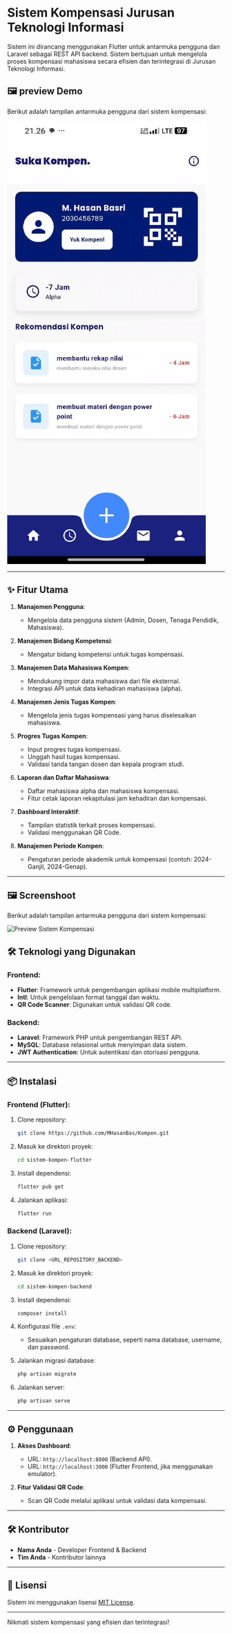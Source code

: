 # Sistem Kompensasi Jurusan Teknologi Informasi

Sistem ini dirancang menggunakan Flutter untuk antarmuka pengguna dan Laravel sebagai REST API backend. Sistem bertujuan untuk mengelola proses kompensasi mahasiswa secara efisien dan terintegrasi di Jurusan Teknologi Informasi.

## 🖼️ preview Demo

Berikut adalah tampilan antarmuka pengguna dari sistem kompensasi:

![Preview Sistem Kompensasi](img/video.gif)

---

## ✨ Fitur Utama

1. **Manajemen Pengguna**: 
   - Mengelola data pengguna sistem (Admin, Dosen, Tenaga Pendidik, Mahasiswa).

2. **Manajemen Bidang Kompetensi**:
   - Mengatur bidang kompetensi untuk tugas kompensasi.

3. **Manajemen Data Mahasiswa Kompen**:
   - Mendukung impor data mahasiswa dari file eksternal.
   - Integrasi API untuk data kehadiran mahasiswa (alpha).

4. **Manajemen Jenis Tugas Kompen**:
   - Mengelola jenis tugas kompensasi yang harus diselesaikan mahasiswa.

5. **Progres Tugas Kompen**:
   - Input progres tugas kompensasi.
   - Unggah hasil tugas kompensasi.
   - Validasi tanda tangan dosen dan kepala program studi.

6. **Laporan dan Daftar Mahasiswa**:
   - Daftar mahasiswa alpha dan mahasiswa kompensasi.
   - Fitur cetak laporan rekapitulasi jam kehadiran dan kompensasi.

7. **Dashboard Interaktif**:
   - Tampilan statistik terkait proses kompensasi.
   - Validasi menggunakan QR Code.

8. **Manajemen Periode Kompen**:
   - Pengaturan periode akademik untuk kompensasi (contoh: 2024-Ganjil, 2024-Genap).

---
## 🖼️ Screenshoot

Berikut adalah tampilan antarmuka pengguna dari sistem kompensasi:

![Preview Sistem Kompensasi](img/preview.png)

## 🛠️ Teknologi yang Digunakan

### **Frontend**:
- **Flutter**: Framework untuk pengembangan aplikasi mobile multiplatform.
- **Intl**: Untuk pengelolaan format tanggal dan waktu.
- **QR Code Scanner**: Digunakan untuk validasi QR code.

### **Backend**:
- **Laravel**: Framework PHP untuk pengembangan REST API.
- **MySQL**: Database relasional untuk menyimpan data sistem.
- **JWT Authentication**: Untuk autentikasi dan otorisasi pengguna.

---

## 📦 Instalasi

### **Frontend (Flutter):**

1. Clone repository:
   ```bash
   git clone https://github.com/MHasanBas/Kompen.git
   ```

2. Masuk ke direktori proyek:
   ```bash
   cd sistem-kompen-flutter
   ```

3. Install dependensi:
   ```bash
   flutter pub get
   ```

4. Jalankan aplikasi:
   ```bash
   flutter run
   ```

### **Backend (Laravel):**

1. Clone repository:
   ```bash
   git clone <URL_REPOSITORY_BACKEND>
   ```

2. Masuk ke direktori proyek:
   ```bash
   cd sistem-kompen-backend
   ```

3. Install dependensi:
   ```bash
   composer install
   ```

4. Konfigurasi file `.env`:
   - Sesuaikan pengaturan database, seperti nama database, username, dan password.

5. Jalankan migrasi database:
   ```bash
   php artisan migrate
   ```

6. Jalankan server:
   ```bash
   php artisan serve
   ```

---

## ⚙️ Penggunaan

1. **Akses Dashboard**:
   - URL: `http://localhost:8000` (Backend API).
   - URL: `http://localhost:3000` (Flutter Frontend, jika menggunakan emulator).

2. **Fitur Validasi QR Code**:
   - Scan QR Code melalui aplikasi untuk validasi data kompensasi.

---

## 🛠️ Kontributor

- **Nama Anda** - Developer Frontend & Backend
- **Tim Anda** - Kontributor lainnya

---

## 📜 Lisensi

Sistem ini menggunakan lisensi [MIT License](LICENSE).

---

Nikmati sistem kompensasi yang efisien dan terintegrasi!

